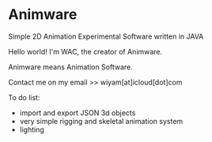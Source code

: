 # Animware
Simple 2D Animation Experimental Software written in JAVA

Hello world!
I'm WAC, the creator of Animware.

Animware means Animation Software.

Contact me on my email >>
wiyam[at]icloud[dot]com

To do list:

- import and export JSON 3d objects
- very simple rigging and skeletal animation system
- lighting
